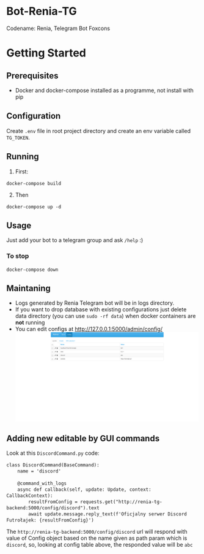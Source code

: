 # Bot-Renia-TG
Codename: Renia, Telegram Bot Foxcons

# Getting Started

## Prerequisites
 - Docker and docker-compose installed as a programme, not install with pip

## Configuration

Create `.env` file in root project directory and create an env variable called `TG_TOKEN`.

## Running
1. First:
```
docker-compose build
```
2. Then
```
docker-compose up -d
```

## Usage
Just add your bot to a telegram group and ask `/help` :) 

### To stop
```
docker-compose down
```

## Maintaning
 - Logs generated by Renia Telegram bot will be in logs directory.
 - If you want to drop database with existing configurations just delete data directory (you can use `sudo -rf data`) when docker containers are **not** running
 - You can edit configs at http://127.0.0.1:5000/admin/config/ 
![admin_panel.png](docs%2Fadmin_panel.png)

## Adding new editable by GUI commands
Look at this `DiscordCommand.py` code:
```
class DiscordCommand(BaseCommand):
    name = 'discord'

    @command_with_logs
    async def callback(self, update: Update, context: CallbackContext):
        resultFromConfig = requests.get("http://renia-tg-backend:5000/config/discord").text
        await update.message.reply_text(f'Oficjalny serwer Discord Futrołajek: {resultFromConfig}')
 ```

The `http://renia-tg-backend:5000/config/discord` url will respond with value of Config object based on the name given as path param which is `discord`, so, looking at config table above, the responded value will be `abc`